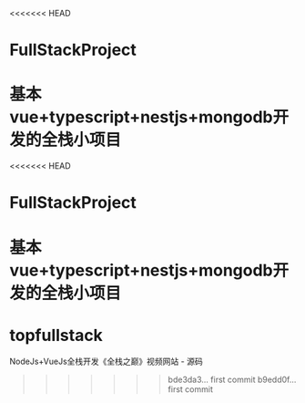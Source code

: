 <<<<<<< HEAD
# FullStackProject
基本vue+typescript+nestjs+mongodb开发的全栈小项目
=======
<<<<<<< HEAD
# FullStackProject
基本vue+typescript+nestjs+mongodb开发的全栈小项目
=======
# topfullstack
NodeJs+VueJs全栈开发《全栈之巅》视频网站 - 源码
>>>>>>> bde3da3... first commit
>>>>>>> b9edd0f... first commit
